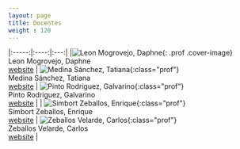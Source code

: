 ```yaml
---
layout: page
title: Docentes
weight : 120
---
```


<style>

    table{
      margin: auto;
      text-align:center;
      }

    td, th{
      text-align:center;
    }

    .prof{
      margin: 0 0 40px;
      text-align: center;
    }

    .prof .cover-image{
      width: 100px;
      height: 100px;
      margin: 0 auto 10px;
      -webkit-border-radius: 100%;
              border-radius: 100%;
      overflow: hidden;
      background-color: #333030;
    }
    
    .prof{
      width: 150px;
      height: 120px;
      -webkit-border-radius: 50%;
              border-radius: 50%;
      -webkit-transition: -webkit-transform 0.35s;
      transition: -webkit-transform 0.35s;
      -o-transition: transform 0.35s;
      transition: transform 0.35s;
      transition: transform 0.35s, -webkit-transform 0.35s;
    }
    
    .prof:hover {
      -webkit-transform: scale3d(0.9, 0.9, 1);
              transform: scale3d(0.9, 0.9, 1);
    }


</style>
|:-----:|:----:|:---:|
|![Leon Mogrovejo, Daphne]({{site.baseurl}}/assets/img/professors/Daphne-Leon-Mogrovejo.jpg){: .prof .cover-image} <br/>  Leon Mogrovejo, Daphne     <br/>   [website][web1] | ![Medina Sánchez, Tatiana]({{site.baseurl}}/assets/img/professors/Tatiana-Medina-Sanchez.jpg){:class="prof"} <br/>       Medina Sánchez, Tatiana    <br/>   [website][web2] | ![Pinto Rodriguez, Galvarino]({{site.baseurl}}/assets/img/professors/Galvarino-Pinto-Rodriguez.jpg){:class="prof"}<br/>  Pinto Rodriguez, Galvarino  <br/>  [website][web3] |
| ![Simbort Zeballos, Enrique]({{site.baseurl}}/assets/img/professors/Enrique-Simbort-Zeballos.jpg){:class="prof"} <br/>   Simbort Zeballos, Enrique  <br/>   [website][web4]  | ![Zeballos Velarde, Carlos]({{site.baseurl}}/assets/img/professors/Carlos-Zeballos-Velarde.jpg){:class="prof"}  <br/>   Zeballos Velarde, Carlos   <br/>   [website][web5] |



[web1]: https://ucsp-civil.github.io/Daphne-Leon-Mogrovejo/
[web2]: https://ucsp-civil.github.io/Tatiana-Medina-Sanchez/
[web3]: https://ucsp-civil.github.io/Galvarino-Pinto-Rodriguez/
[web4]: https://ucsp-civil.github.io/Enrique-Simbort-Zeballos/
[web5]: https://ucsp-civil.github.io/Carlos-Zeballos-Velarde/

